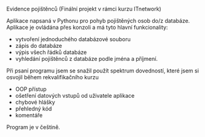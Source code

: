Evidence pojištěnců
(Finální projekt v rámci kurzu ITnetwork)

Aplikace napsaná v Pythonu pro pohyb pojištěných osob do/z databáze.
Aplikace je ovládána přes konzoli a má tyto hlavní funkcionality:
  - vytvoření jednoduchého databázové souboru
  - zápis do databáze
  - výpis všech řádků databáze
  - vyhledání pojištěnců z databáze podle jména a příjmení.

Při psaní programu jsem se snažil použít spektrum dovedností, které jsem si osvojil během rekvalifikačního kurzu
  - OOP přístup
  - ošetření datových vstupů od uživatele aplikace
  - chybové hlášky
  - přehledný kód
  - komentáře
    
Program je v češtině.
